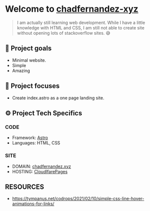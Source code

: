 # Welcome to  [chadfernandez-xyz](https://chadfernandez.xyz)

> I am actually still learning web development. While I have a little
> knowledge with HTML and CSS, I am still not able to create site without
> opening lots of stackoverflow sites. 😅

## 📌 Project goals
- Minimal website.
- Simple
- Amazing

## 🎯 Project focuses
- Create index.astro as a one page landing site.

## ⚙️ Project Tech Specifics
### CODE
- Framework: [Astro](https://astro.build)
- Languages: HTML, CSS
### SITE
- DOMAIN: [chadfernandez.xyz](https://chadfernandez.xyz)
- HOSTING: [CloudlfarePages](https://www.cloudflare.com/)

## RESOURCES
- <https://tympanus.net/codrops/2021/02/10/simple-css-line-hover-animations-for-links/>
